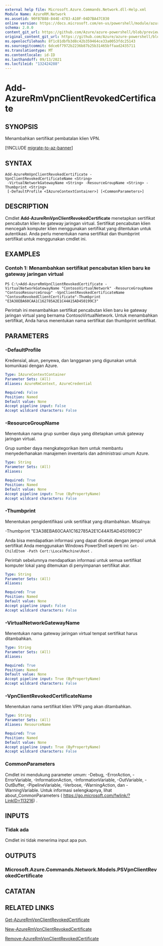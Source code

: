 ```yaml
---
external help file: Microsoft.Azure.Commands.Network.dll-Help.xml
Module Name: AzureRM.Network
ms.assetid: 90FB7B88-844E-4783-A10F-04D7BA47C030
online version: https://docs.microsoft.com/en-us/powershell/module/azurerm.network/add-azurermvpnclientrevokedcertificate
schema: 2.0.0
content_git_url: https://github.com/Azure/azure-powershell/blob/preview/src/ResourceManager/Network/Commands.Network/help/Add-AzureRmVpnClientRevokedCertificate.md
original_content_git_url: https://github.com/Azure/azure-powershell/blob/preview/src/ResourceManager/Network/Commands.Network/help/Add-AzureRmVpnClientRevokedCertificate.md
ms.openlocfilehash: 8f1c81dbfb3d8c42b359464ce33a0053fdc25143
ms.sourcegitcommit: 6dce6f7972b2236b87b25b31465bffaad2435711
ms.translationtype: MT
ms.contentlocale: id-ID
ms.lasthandoff: 09/13/2021
ms.locfileid: "132424288"
---
```

# Add-AzureRmVpnClientRevokedCertificate

## SYNOPSIS
Menambahkan sertifikat pembatalan klien VPN.

[!INCLUDE [migrate-to-az-banner](../../includes/migrate-to-az-banner.md)]

## SYNTAX

```
Add-AzureRmVpnClientRevokedCertificate -VpnClientRevokedCertificateName <String>
 -VirtualNetworkGatewayName <String> -ResourceGroupName <String> -Thumbprint <String>
 [-DefaultProfile <IAzureContextContainer>] [<CommonParameters>]
```

## DESCRIPTION
Cmdlet **Add-AzureRmVpnClientRevokedCertificate** menetapkan sertifikat pencabutan klien ke gateway jaringan virtual.
Sertifikat pencabutan klien mencegah komputer klien menggunakan sertifikat yang ditentukan untuk autentikasi.
Anda perlu menentukan nama sertifikat dan thumbprint sertifikat untuk menggunakan cmdlet ini.

## EXAMPLES

### Contoh 1: Menambahkan sertifikat pencabutan klien baru ke gateway jaringan virtual
```
PS C:\>Add-AzureRmVpnClientRevokedCertificate -VirtualNetworkGatewayName "ContosoVirtualNetwork" -ResourceGroupName "ContosoResourceGroup" -VpnClientRevokedCertificateName "ContosoRevokedClientCertificate"-Thumbprint "E3A38EBA60CAA1C162785A2E1C44A15AD450199C3"
```

Perintah ini menambahkan sertifikat pencabutan klien baru ke gateway jaringan virtual yang bernama ContosoVirtualNetwork.
Untuk menambahkan sertifikat, Anda harus menentukan nama sertifikat dan thumbprint sertifikat.

## PARAMETERS

### -DefaultProfile
Kredensial, akun, penyewa, dan langganan yang digunakan untuk komunikasi dengan Azure.

```yaml
Type: IAzureContextContainer
Parameter Sets: (All)
Aliases: AzureRmContext, AzureCredential

Required: False
Position: Named
Default value: None
Accept pipeline input: False
Accept wildcard characters: False
```

### -ResourceGroupName
Menentukan nama grup sumber daya yang ditetapkan untuk gateway jaringan virtual.

Grup sumber daya mengkategorikan item untuk membantu menyederhanakan manajemen inventaris dan administrasi umum Azure.

```yaml
Type: String
Parameter Sets: (All)
Aliases: 

Required: True
Position: Named
Default value: None
Accept pipeline input: True (ByPropertyName)
Accept wildcard characters: False
```

### -Thumbprint
Menentukan pengidentifikasi unik sertifikat yang ditambahkan.
Misalnya:

-Thumbprint "E3A38EBA60CAA1C162785A2E1C44A15AD450199C3"

Anda bisa mendapatkan informasi yang dapat dicetak dengan jempol untuk sertifikat Anda menggunakan Windows PowerShell seperti ini: `Get-ChildItem -Path Cert:\LocalMachine\Root` .

Perintah sebelumnya mendapatkan informasi untuk semua sertifikat komputer lokal yang ditemukan di penyimpanan sertifikat akar.

```yaml
Type: String
Parameter Sets: (All)
Aliases: 

Required: True
Position: Named
Default value: None
Accept pipeline input: False
Accept wildcard characters: False
```

### -VirtualNetworkGatewayName
Menentukan nama gateway jaringan virtual tempat sertifikat harus ditambahkan.

```yaml
Type: String
Parameter Sets: (All)
Aliases: 

Required: True
Position: Named
Default value: None
Accept pipeline input: True (ByPropertyName)
Accept wildcard characters: False
```

### -VpnClientRevokedCertificateName
Menentukan nama sertifikat klien VPN yang akan ditambahkan.

```yaml
Type: String
Parameter Sets: (All)
Aliases: ResourceName

Required: True
Position: Named
Default value: None
Accept pipeline input: True (ByPropertyName)
Accept wildcard characters: False
```

### CommonParameters
Cmdlet ini mendukung parameter umum: -Debug, -ErrorAction, -ErrorVariable, -InformationAction, -InformationVariable, -OutVariable, -OutBuffer, -PipelineVariable, -Verbose, -WarningAction, dan -WarningVariable. Untuk informasi selengkapnya, lihat about_CommonParameters ( https://go.microsoft.com/fwlink/?LinkID=113216) .

## INPUTS

### Tidak ada
Cmdlet ini tidak menerima input apa pun.

## OUTPUTS

### Microsoft.Azure.Commands.Network.Models.PSVpnClientRevokedCertificate

## CATATAN

## RELATED LINKS

[Get-AzureRmVpnClientRevokedCertificate](./Get-AzureRmVpnClientRevokedCertificate.md)

[New-AzureRmVpnClientRevokedCertificate](./New-AzureRmVpnClientRevokedCertificate.md)

[Remove-AzureRmVpnClientRevokedCertificate](./Remove-AzureRmVpnClientRevokedCertificate.md)


